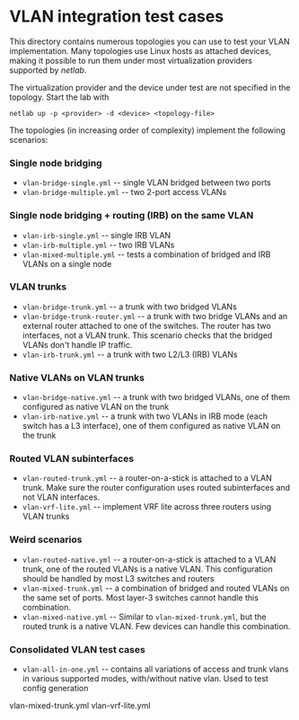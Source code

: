 # VLAN integration test cases

This directory contains numerous topologies you can use to test your VLAN implementation.
Many topologies use Linux hosts as attached devices, making it possible to run them under
most virtualization providers supported by *netlab*.

The virtualization provider and the device under test are not specified in the topology.
Start the lab with

```
netlab up -p <provider> -d <device> <topology-file>
```

The topologies (in increasing order of complexity) implement the following scenarios:

### Single node bridging

* `vlan-bridge-single.yml` -- single VLAN bridged between two ports
* `vlan-bridge-multiple.yml` -- two 2-port access VLANs

### Single node bridging + routing (IRB) on the same VLAN

* `vlan-irb-single.yml` -- single IRB VLAN
* `vlan-irb-multiple.yml` -- two IRB VLANs
* `vlan-mixed-multiple.yml` -- tests a combination of bridged and IRB VLANs on a single node

### VLAN trunks

* `vlan-bridge-trunk.yml` -- a trunk with two bridged VLANs
* `vlan-bridge-trunk-router.yml` -- a trunk with two bridge VLANs and an external
  router attached to one of the switches. The router has two interfaces, not a VLAN trunk.
  This scenario checks that the bridged VLANs don't handle IP traffic.
* `vlan-irb-trunk.yml` -- a trunk with two L2/L3 (IRB) VLANs

### Native VLANs on VLAN trunks

* `vlan-bridge-native.yml` -- a trunk with two bridged VLANs, one of them configured as
  native VLAN on the trunk
* `vlan-irb-native.yml` -- a trunk with two VLANs in IRB mode (each switch has a L3
  interface), one of them configured as native VLAN on the trunk

### Routed VLAN subinterfaces

* `vlan-routed-trunk.yml` -- a router-on-a-stick is attached to a VLAN trunk. Make sure the
  router configuration uses routed subinterfaces and not VLAN interfaces.
* `vlan-vrf-lite.yml` -- implement VRF lite across three routers using VLAN trunks


### Weird scenarios

* `vlan-routed-native.yml` -- a router-on-a-stick is attached to a VLAN trunk, one of the
  routed VLANs is a native VLAN. This configuration should be handled by most L3 switches
  and routers
* `vlan-mixed-trunk.yml` -- a combination of bridged and routed VLANs on the same set
  of ports. Most layer-3 switches cannot handle this combination.
* `vlan-mixed-native.yml` -- Similar to `vlan-mixed-trunk.yml`, but the routed trunk
  is a native VLAN. Few devices can handle this combination.

### Consolidated VLAN test cases

* `vlan-all-in-one.yml` -- contains all variations of access and trunk vlans in various supported modes, with/without native vlan. Used to test config generation


vlan-mixed-trunk.yml
vlan-vrf-lite.yml
